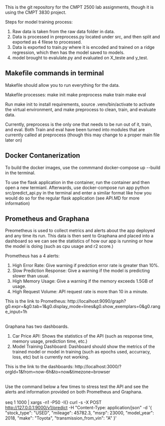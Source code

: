 This is the git repository for the CMPT 2500 lab assignments, though it is using the CMPT 3830 project.

Steps for model training process:

1. Raw data is taken from the raw data folder in data.
2. Data is processed in preprocess.py located under src, and then split and exported as 4 filese to processed.
3. Data is exported to train.py where it is encoded and trained on a ridge regression, which then has the model saved to models.
4. model brought to evalulate.py and evaluated on X_teste and y_test.

## Makefile commands in terminal
Makefile should allow you to run everything for the data.

Makefile processes:
make init
make preprocess
make train
make eval

Run make init to install requirements, source .venv/bin/activate to activate the virtual environment, and make preprocess to clean, train, and evaluate data.

Currently,  preprocess is the only one that needs to be run out of it, train, and eval. Both Train and eval have been turned
into modules that are currently called at preprocess (though this may change to a proper main file later on)

## Docker Contanerization

To build the docker images, use the commmand docker-compose up --build in the terminal.

To use the flask application in the container, run the container and then open a new termianl. Afterwards, use docker-compose run app python src/predict_api.py in the terminal and enter a similar format like how you would do so for the regular flask application (see API.MD for more information)

## Prometheus and Graphana

Preometheus is used to collect metrics and alerts about the app deployed and any time its run. This data is then sent to Graphana and placed into a dashboard so we can see the statistics of how our app is running or how the model is doing (such as cpu usage and r2 score.)

Prometheus has a 4 alerts:
1. High Error Rate: Give warning if predction error rate is greater than 10%.
2. Slow Prediction Response: Give a warning if the model is predicting slower than usual.
3. High Memory Usage: Give a warning if the memory exceeds 1.5GB of usage.
4. High Request Volume: API request rate is more than 10 in a minute.

This is the link to Prometheus: http://localhost:9090/graph?g0.expr=&g0.tab=1&g0.display_mode=lines&g0.show_exemplars=0&g0.range_input=1h

\
Graphana has two dashboards. 
1. Car Price API: Shows the statistics of the API (such as response time, memory usage, prediction time, etc.)
2. Model Training Dashboard: Dashboard should show the metrics of the trained model or model in training (such as epochs used, accurracy, loss, etc) but is currently not working.

This is the link to the dashboards: http://localhost:3000/?orgId=1&from=now-6h&to=now&timezone=browser

\
Use the command below a few times to stress test the API and see the alerts and information provided on both Prometheus and Graphana.
\
\
seq 1 1000 | xargs -n1 -P50 -I{} curl -s -X POST http://127.0.0.1:9000/v1/predict -H "Content-Type: application/json" -d '{
    "stock_type": "USED",
    "mileage": 45782.3,
    "msrp": 23000,
    "model_year": 2018,
    "make": "Toyota",
    "transmission_from_vin": "A"
}' 
